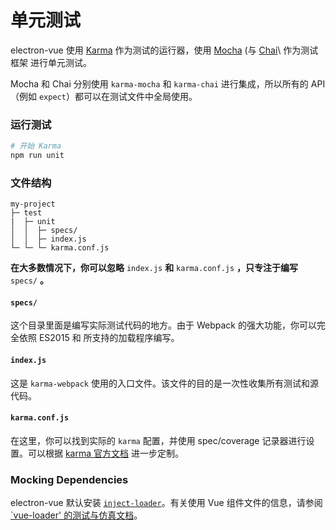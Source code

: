 # 单元测试

electron-vue 使用 [Karma](https://karma-runner.github.io/1.0/index.html) 作为测试的运行器，使用 [Mocha](https://mochajs.org/) \(与 [Chai](http://chaijs.com/)\ 作为测试框架 进行单元测试。

Mocha 和 Chai 分别使用 `karma-mocha` 和 `karma-chai` 进行集成，所以所有的 API（例如 `expect`）都可以在测试文件中全局使用。

### 运行测试

```bash
# 开始 Karma
npm run unit
```

### 文件结构

```
my-project
├─ test
|  ├─ unit
│  │  ├─ specs/
│  │  ├─ index.js
└─ └─ └─ karma.conf.js
```

**在大多数情况下，你可以忽略** `index.js` **和** `karma.conf.js` **，只专注于编写** `specs/` **。**

#### `specs/`

这个目录里面是编写实际测试代码的地方。由于 Webpack 的强大功能，你可以完全依照 ES2015 和 所支持的加载程序编写。

#### `index.js`

这是 `karma-webpack` 使用的入口文件。该文件的目的是一次性收集所有测试和源代码。

#### `karma.conf.js`

在这里，你可以找到实际的 `karma` 配置，并使用 spec/coverage 记录器进行设置。可以根据 [karma 官方文档](http://karma-runner.github.io/1.0/config/configuration-file.html) 进一步定制。

### Mocking Dependencies

electron-vue 默认安装 [`inject-loader`](https://github.com/plasticine/inject-loader)。有关使用 Vue 组件文件的信息，请参阅 [`vue-loader' 的测试与仿真文档](http://vue-loader.vuejs.org/en/workflow/testing-with-mocks.html)。
